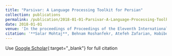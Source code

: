 ```yaml
---
title: "Parsivar: A Language Processing Toolkit for Persian"
collection: publications
permalink: /publication/2018-01-01-Parsivar-A-Language-Processing-Toolkit-for-Persian
date: 2018-01-01
venue: 'In the proceedings of Proceedings of the Eleventh International Conference on Language Resources and Evaluation, LREC 2018, Miyazaki, Japan, May 7-12, 2018.'
citation: '**Salar Mohtaj**, Behnam Roshanfekr, Atefeh Zafarian, Habibollah Asghari, &quot;Parsivar: A Language Processing Toolkit for Persian.&quot; In the proceedings of Proceedings of the Eleventh International Conference on Language Resources and Evaluation, LREC 2018, Miyazaki, Japan, May 7-12, 2018., 2018.'
---
```

Use [Google Scholar](https://scholar.google.com/scholar?q=Parsivar:+A+Language+Processing+Toolkit+for+Persian){:target="_blank"} for full citation